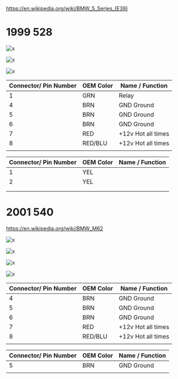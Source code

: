 

https://en.wikipedia.org/wiki/BMW_5_Series_(E39)

# 1999 528

![x](./OEM-Docs/Bmw/e39/1999_bmw_528_1.png)

![x](./OEM-Docs/Bmw/e39/1999_bmw_528_2.png)

![x](./OEM-Docs/Bmw/e39/1999_bmw_528_3.png)


| Connector/ Pin Number | OEM Color | Name / Function | 
| --------------------- |------- |---------------- |
| 1 | GRN     | Relay      |
| 4 | BRN     | GND Ground |
| 5 | BRN     | GND Ground |
| 6 | BRN     | GND Ground |
| 7 | RED     | +12v Hot all times | 
| 8 | RED/BLU | +12v Hot all times | 
|   |         |           |



| Connector/ Pin Number | OEM Color | Name / Function | 
| --------------------- |------- |---------------- |
| 1  | YEL     |           |
| 2  | YEL     |           |
|    |         |           |
|    |         |           |


# 2001 540

https://en.wikipedia.org/wiki/BMW_M62

![x](./OEM-Docs/Bmw/e39/2001_540_1.png)

![x](./OEM-Docs/Bmw/e39/2001_540_2.png)

![x](./OEM-Docs/Bmw/e39/2001_540_3.png)

![x](./OEM-Docs/Bmw/e39/2001_540_4.png)

| Connector/ Pin Number | OEM Color | Name / Function | 
| --------------------- |------- |---------------- |
| 4 | BRN     | GND Ground |
| 5 | BRN     | GND Ground |
| 6 | BRN     | GND Ground |
| 7 | RED     | +12v Hot all times | 
| 8 | RED/BLU | +12v Hot all times | 
|   |         |           |
 



| Connector/ Pin Number | OEM Color | Name / Function | 
| --------------------- |------- |---------------- |
| 5 | BRN     | GND Ground          |
|   |         |           |

